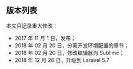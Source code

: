 ## 版本列表

本文只记录重大修改：

* 2017 年 11 月 1 日，发布；
* 2018 年 02 月 20 日，分离开发环境配置的章节；
* 2018 年 02 月 20 日，修改编辑器为 Sublime；
* 2018 年 12 月 26 日，升级到 Laravel 5.7



